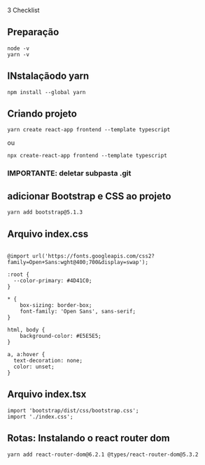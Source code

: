 3 Checklist

## Preparação

``````
node -v
yarn -v
````````

## INstalaçãodo yarn

``````
npm install --global yarn
````````

## Criando projeto
``````
yarn create react-app frontend --template typescript
````````
ou
``````
npx create-react-app frontend --template typescript
````````
### IMPORTANTE: deletar subpasta .git

## adicionar Bootstrap e CSS ao projeto
``````
yarn add bootstrap@5.1.3
````````

## Arquivo index.css
``````

@import url('https://fonts.googleapis.com/css2?family=Open+Sans:wght@400;700&display=swap');

:root {
  --color-primary: #4D41C0;
}

* {
    box-sizing: border-box;
    font-family: 'Open Sans', sans-serif;
}

html, body {
    background-color: #E5E5E5;
}

a, a:hover {
  text-decoration: none;
  color: unset;
}
``````````

## Arquivo index.tsx
``````
import 'bootstrap/dist/css/bootstrap.css';
import './index.css';
````````

## Rotas: Instalando o react router dom
``````
yarn add react-router-dom@6.2.1 @types/react-router-dom@5.3.2
````````
